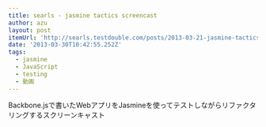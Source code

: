 ```yaml
---
title: searls - jasmine tactics screencast
author: azu
layout: post
itemUrl: 'http://searls.testdouble.com/posts/2013-03-21-jasmine-tactics-screencast.html'
date: '2013-03-30T10:42:55.252Z'
tags:
  - jasmine
  - JavaScript
  - testing
  - 動画
---
```

Backbone.jsで書いたWebアプリをJasmineを使ってテストしながらリファクタリングするスクリーンキャスト
